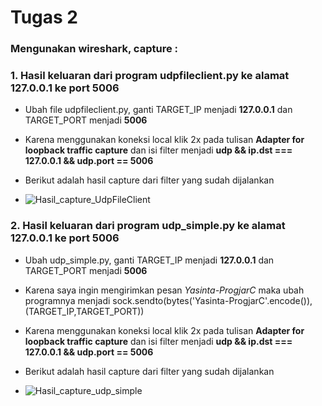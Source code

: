 # Tugas 2
### Mengunakan wireshark, capture :
### 1. Hasil keluaran dari program udpfileclient.py ke alamat 127.0.0.1 ke port 5006
* Ubah file udpfileclient.py, ganti TARGET_IP menjadi **127.0.0.1** dan TARGET_PORT menjadi **5006**
* Karena menggunakan koneksi local klik 2x pada tulisan **Adapter for loopback traffic capture** dan isi filter menjadi **udp && ip.dst === 127.0.0.1 && udp.port == 5006**
* Berikut adalah hasil capture dari filter yang sudah dijalankan

* ![Hasil_capture_UdpFileClient](https://user-images.githubusercontent.com/37019733/75652132-e24b8b80-5c8c-11ea-9059-fcc3dd780195.png)


### 2. Hasil keluaran dari program udp_simple.py ke alamat 127.0.0.1 ke port 5006
* Ubah udp_simple.py, ganti TARGET_IP menjadi **127.0.0.1** dan TARGET_PORT menjadi **5006**
* Karena saya ingin mengirimkan pesan *Yasinta-ProgjarC* maka ubah programnya menjadi sock.sendto(bytes('Yasinta-ProgjarC'.encode()),(TARGET_IP,TARGET_PORT))
* Karena menggunakan koneksi local klik 2x pada tulisan **Adapter for loopback traffic capture** dan isi filter menjadi **udp && ip.dst === 127.0.0.1 && udp.port == 5006**
* Berikut adalah hasil capture dari filter yang sudah dijalankan

* ![Hasil_capture_udp_simple](https://user-images.githubusercontent.com/37019733/75652734-694d3380-5c8e-11ea-809f-aaeb5faf7507.png)

